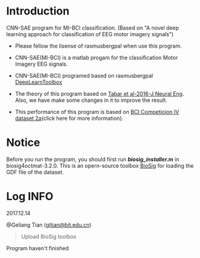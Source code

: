 # Introduction

CNN-SAE program for MI-BCI classification. (Based on "A novel deep learning approach for classification of EEG motor imagery signals")

- Please fellow the lisense of rasmusbergpal when use this program.

- CNN-SAE(MI-BCI) is a matlab progam for the classification Motor Imagery EEG signals.

- CNN-SAE(MI-BCI) programed based on rasmusbergpal [DeepLearnToolbox](https://github.com/rasmusbergpalm/DeepLearnToolbox.git)

- The theory of this program based on [Tabar et al-2016-J Neural Eng](https://doi.org/10.1088/1741-2560/14/1/016003). Also, we have make some changes in it to improve the result.

- This performance of this program is based on [BCI Competioion IV dataset 2a](http://www.bbci.de/competition/iv/)(click here for more information).

# Notice

Before you run the program, you should first run ***biosig_installer.m*** in biosig4octmat-3.2.0. This is an opern-source toolbox [BioSig](http://biosig.sourceforge.net/) for loading the GDF file of the dataset.



# Log INFO

2017.12.14 

@Geliang Tian (gltian@bit.edu.cn)

> Upload BioSig toolbox

Program haven't finished
